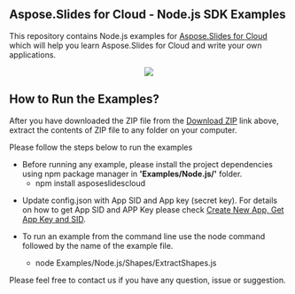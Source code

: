 ## Aspose.Slides for Cloud - Node.js SDK Examples

This repository contains Node.js examples for [Aspose.Slides for Cloud](http://www.aspose.com/products/slides/cloud) which will help you learn Aspose.Slides for Cloud and write your own applications.


<p align="center">
  <a title="Download Examples ZIP" href="https://github.com/aspose-slides/Aspose.Slides-for-Cloud/archive/master.zip">
	<img src="https://raw.github.com/AsposeExamples/java-examples-dashboard/master/images/downloadZip-Button-Large.png" />
  </a>
</p>

## How to Run the Examples?

After you have downloaded the ZIP file from the [Download ZIP](https://github.com/aspose-slides/Aspose.Slides-for-Cloud/archive/master.zip) link above, extract the contents of ZIP file to any folder on your computer. 


Please follow the steps below to run the examples

<ul>

<li>Before running any example, please install the project dependencies using npm package manager in <b>'Examples/Node.js/'</b> folder. 
<ul><li>npm install asposeslidescloud</li></ul></li>
<li>

Update config.json with App SID and App key (secret key). For details on how to get App SID and APP Key please check [Create New App, Get App Key and SID](https://docs.aspose.com/display/totalcloud/Create+New+App+and+Get+App+Key+and+SID). </li></li>
<li>To run an example from the command line use the node command followed by the name of the example file.
<ul><li>

node Examples/Node.js/Shapes/ExtractShapes.js</li></ul>
</li>

</ul>

Please feel free to contact us if you have any question, issue or suggestion.
